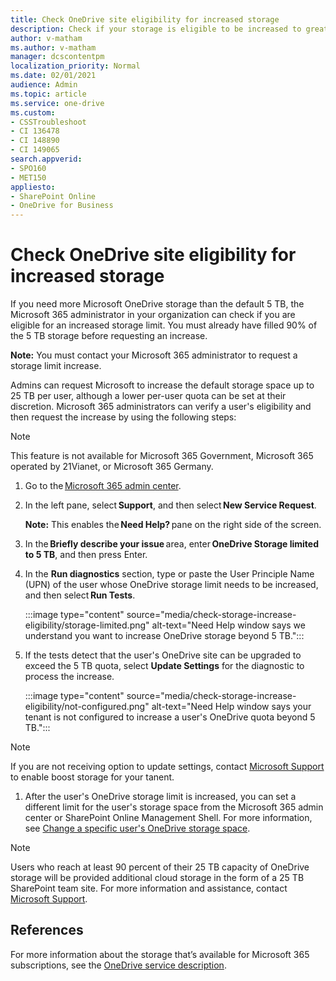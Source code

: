 ```yaml
---
title: Check OneDrive site eligibility for increased storage
description: Check if your storage is eligible to be increased to greater than 5 TB.
author: v-matham
ms.author: v-matham
manager: dcscontentpm
localization_priority: Normal
ms.date: 02/01/2021
audience: Admin
ms.topic: article
ms.service: one-drive
ms.custom: 
- CSSTroubleshoot
- CI 136478
- CI 148890
- CI 149065
search.appverid:
- SPO160
- MET150
appliesto:
- SharePoint Online
- OneDrive for Business
---
```


# Check OneDrive site eligibility for increased storage

If you need more Microsoft OneDrive storage than the default 5 TB, the Microsoft 365 administrator in your organization can check if you are eligible for an increased storage limit. You must already have filled 90% of the 5 TB storage before requesting an increase.  

**Note:** You must contact your Microsoft 365 administrator to request a storage limit increase.

Admins can request Microsoft to increase the default storage space up to 25 TB per user, although a lower per-user quota can be set at their discretion. Microsoft 365 administrators can verify a user's eligibility and then request the increase by using the following steps:

> [!NOTE]
> This feature is not available for Microsoft 365 Government, Microsoft 365 operated by 21Vianet, or Microsoft 365 Germany.

1. Go to the [Microsoft 365 admin center](https://admin.microsoft.com).

1. In the left pane, select **Support**, and then select **New Service Request**.

   **Note:** This enables the **Need Help?** pane on the right side of the screen.

1. In the **Briefly describe your issue** area, enter **OneDrive Storage limited to 5 TB**, and then press Enter.

1. In the **Run diagnostics** section, type or paste the User Principle Name (UPN) of the user whose OneDrive storage limit needs to be increased, and then select **Run Tests**.

    :::image type="content" source="media/check-storage-increase-eligibility/storage-limited.png" alt-text="Need Help window says we understand you want to increase OneDrive storage beyond 5 TB.":::

1. If the tests detect that the user's OneDrive site can be upgraded to exceed the 5 TB quota, select **Update Settings** for the diagnostic to process the increase.

    :::image type="content" source="media/check-storage-increase-eligibility/not-configured.png" alt-text="Need Help window says your tenant is not configured to increase a user's OneDrive quota beyond 5 TB.":::
    
> [!NOTE]  
> If you are not receiving option to update settings, contact [Microsoft Support](https://go.microsoft.com/fwlink/?linkid=869559) to enable boost storage for your tanent. 

1. After the user's OneDrive storage limit is increased, you can set a different limit for the user's storage space from the Microsoft 365 admin center or SharePoint Online Management Shell. For more information, see [Change a specific user's OneDrive storage space](/onedrive/change-user-storage).  

> [!NOTE]  
> Users who reach at least 90 percent of their 25 TB capacity of OneDrive storage will be provided additional cloud storage in the form of a 25 TB SharePoint team site. For more information and assistance, contact [Microsoft Support](https://go.microsoft.com/fwlink/?linkid=869559).

## References

For more information about the storage that’s available for Microsoft 365 subscriptions, see the [OneDrive service description](https://go.microsoft.com/fwlink/?linkid=826071).
